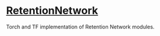 # [RetentionNetwork](https://arxiv.org/abs/2307.08621)
Torch and TF implementation of Retention Network modules.
